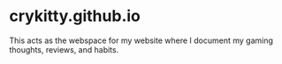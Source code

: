 # crykitty.github.io

This acts as the webspace for my website where I document my gaming thoughts, reviews, and habits.
